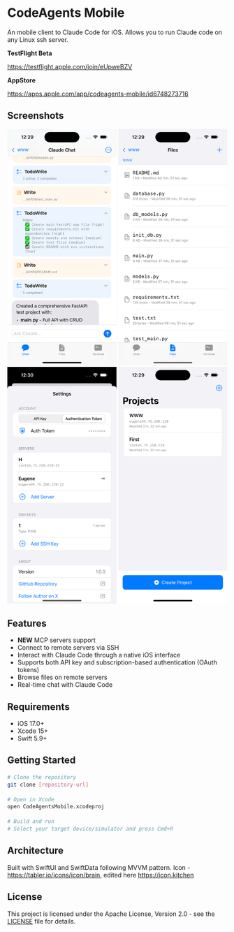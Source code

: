 # CodeAgents Mobile

An mobile client to Claude Code for iOS.
Allows you to run Claude code on any Linux ssh server.

**TestFlight Beta**

https://testflight.apple.com/join/eUpweBZV

**AppStore**

https://apps.apple.com/app/codeagents-mobile/id6748273716

## Screenshots

<img src="screenshots/screenshot_1.png" width="250" alt="Screenshot 1" /> <img src="screenshots/screenshot_2.png" width="250" alt="Screenshot 2" /> <img src="screenshots/screenshot_3.png" width="250" alt="Screenshot 3" /> <img src="screenshots/screenshot_4.png" width="250" alt="Screenshot 4" />

## Features

- **NEW** MCP servers support 
- Connect to remote servers via SSH
- Interact with Claude Code through a native iOS interface
- Supports both API key and subscription-based authentication (OAuth tokens)
- Browse files on remote servers
- Real-time chat with Claude Code

## Requirements

- iOS 17.0+
- Xcode 15+
- Swift 5.9+

## Getting Started

```bash
# Clone the repository
git clone [repository-url]

# Open in Xcode
open CodeAgentsMobile.xcodeproj

# Build and run
# Select your target device/simulator and press Cmd+R
```


## Architecture

Built with SwiftUI and SwiftData following MVVM pattern.
Icon - https://tabler.io/icons/icon/brain, edited here https://icon.kitchen

## License

This project is licensed under the Apache License, Version 2.0 - see the [LICENSE](LICENSE) file for details.
